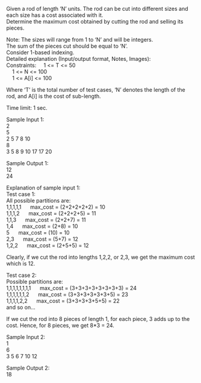 Given a rod of length ‘N’ units. The rod can be cut into different sizes and each size has a cost associated with it. </br> Determine the maximum cost obtained by cutting the rod and selling its pieces. </br>

Note:
The sizes will range from 1 to ‘N’ and will be integers. </br>
The sum of the pieces cut should be equal to ‘N’. </br>
Consider 1-based indexing. </br>
Detailed explanation (Input/output format, Notes, Images): </br>
Constraints:
    1 <= T <= 50 </br>     1 <= N <= 100 </br>     1 <= A[i] <= 100 </br>

Where ‘T’ is the total number of test cases, ‘N’ denotes the length of the rod, and A[i] is the cost of sub-length. </br>

Time limit:
1 sec. </br>

Sample Input 1: </br>
2 </br> 5 </br> 2 5 7 8 10 </br> 8 </br> 3 5 8 9 10 17 17 20 </br>

Sample Output 1: </br>
12 </br> 24 </br>

Explanation of sample input 1: </br>
Test case 1: </br> All possible partitions are: </br> 1,1,1,1,1      max_cost = (2+2+2+2+2) = 10 </br> 1,1,1,2      max_cost = (2+2+2+5) = 11 </br> 1,1,3      max_cost = (2+2+7) = 11 </br> 1,4      max_cost = (2+8) = 10 </br> 5      max_cost = (10) = 10 </br> 2,3      max_cost = (5+7) = 12 </br> 1,2,2      max_cost = (2+5+5) = 12 </br>

Clearly, if we cut the rod into lengths 1,2,2, or 2,3, we get the maximum cost which is 12. </br>

Test case 2: </br> Possible partitions are: </br> 1,1,1,1,1,1,1,1      max_cost = (3+3+3+3+3+3+3+3) = 24 </br> 1,1,1,1,1,1,2      max_cost = (3+3+3+3+3+3+5) = 23 </br> 1,1,1,1,2,2      max_cost = (3+3+3+3+5+5) = 22 </br> and so on… </br>

If we cut the rod into 8 pieces of length 1, for each piece, 3 adds up to the cost. Hence, for 8 pieces, we get 8*3 = 24. </br>

Sample Input 2: </br>
1 </br> 6 </br> 3 5 6 7 10 12 </br>

Sample Output 2: </br>
18 </br>

